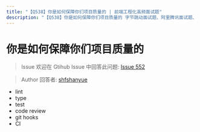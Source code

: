 ```yaml
---
title: "【Q538】你是如何保障你们项目质量的 | 前端工程化高频面试题"
description: "【Q538】你是如何保障你们项目质量的 字节跳动面试题、阿里腾讯面试题、美团小米面试题。"
---
```


# 你是如何保障你们项目质量的

> Issue
> 欢迎在 Gtihub Issue 中回答此问题: [Issue 552](https://github.com/shfshanyue/Daily-Question/issues/552)

> Author
> 回答者: [shfshanyue](https://github.com/shfshanyue)

- lint
- type
- test
- code review
- git hooks
- CI
